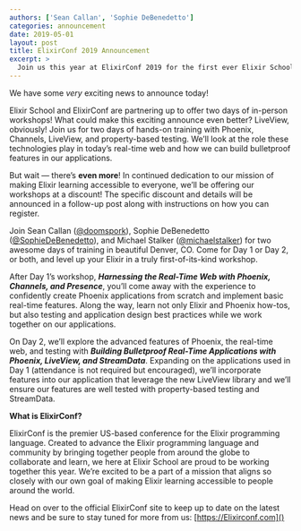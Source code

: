 ```yaml
---
authors: ['Sean Callan', 'Sophie DeBenedetto']
categories: announcement
date: 2019-05-01
layout: post
title: ElixirConf 2019 Announcement
excerpt: >
  Join us this year at ElixirConf 2019 for the first ever Elixir School workshop!
---
```


We have some _very_ exciting news to announce today!

Elixir School and ElixirConf are partnering up to offer two days of in-person workshops! What could make this exciting announce even better? LiveView, obviously! Join us for two days of hands-on training with Phoenix, Channels, LiveView, and property-based testing. We’ll look at the role these technologies play in today’s real-time web and how we can build bulletproof features in our applications.

But wait — there’s __even more__! In continued dedication to our mission of making Elixir learning accessible to everyone, we’ll be offering our workshops at a discount! The specific discount and details will be announced in a follow-up post along with instructions on how you can register.

Join Sean Callan ([@doomspork](https://github.com/doomspork)), Sophie DeBenedetto ([@SophieDeBenedetto](https://github.com/sophiedebenedetto)), and Michael Stalker ([@michaelstalker](https://github,com/michaelstalker)) for two awesome days of training in beautiful Denver, CO. Come for Day 1 or Day 2, or both, and level up your Elixir in a truly first-of-its-kind workshop.

After Day 1’s workshop, __*Harnessing the Real-Time Web with Phoenix, Channels, and Presence*__, you’ll come away with the experience to confidently create Phoenix applications from scratch and implement basic real-time features. Along the way, learn not only Elixir and Phoenix how-tos, but also testing and application design best practices while we work together on our applications.

On Day 2, we’ll explore the advanced features of Phoenix, the real-time web, and testing with __*Building Bulletproof Real-Time Applications with Phoenix, LiveView, and StreamData*__. Expanding on the applications used in Day 1 (attendance is not required but encouraged), we’ll incorporate features into our application that leverage the new LiveView library and we’ll ensure our features are well tested with property-based testing and StreamData.

__What is ElixirConf?__

ElixirConf is the premier US-based conference for the Elixir programming language. Created to advance the Elixir programming language and community by bringing together people from around the globe to collaborate and learn, we here at Elixir School are proud to be working together this year. We’re excited to be a part of a mission that aligns so closely with our own goal of making Elixir learning accessible to people around the world.

Head on over to the official ElixirConf site to keep up to date on the latest news and be sure to stay tuned for more from us: [https://Elixirconf.com]()
